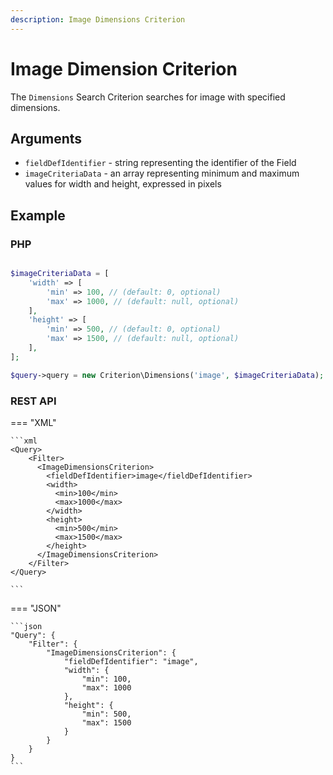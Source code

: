```yaml
---
description: Image Dimensions Criterion
---
```


# Image Dimension Criterion

The `Dimensions` Search Criterion searches for image with specified dimensions.

## Arguments

- `fieldDefIdentifier` - string representing the identifier of the Field
- `imageCriteriaData` - an array representing minimum and maximum values for width and height, expressed in pixels

## Example

### PHP

``` php

$imageCriteriaData = [
    'width' => [
        'min' => 100, // (default: 0, optional)
        'max' => 1000, // (default: null, optional)
    ],
    'height' => [
        'min' => 500, // (default: 0, optional)
        'max' => 1500, // (default: null, optional)
    ],
];

$query->query = new Criterion\Dimensions('image', $imageCriteriaData);

```

### REST API

=== "XML"

    ```xml
    <Query>
        <Filter>
          <ImageDimensionsCriterion>
            <fieldDefIdentifier>image</fieldDefIdentifier>
            <width>
              <min>100</min>
              <max>1000</max>
            </width>
            <height>
              <min>500</min>
              <max>1500</max>
            </height>
          </ImageDimensionsCriterion>
        </Filter>
    </Query>
    
    ```

=== "JSON"

    ```json
    "Query": {
        "Filter": {
            "ImageDimensionsCriterion": {
                "fieldDefIdentifier": "image",
                "width": {
                    "min": 100,
                    "max": 1000
                },
                "height": {
                    "min": 500,
                    "max": 1500
                }
            }
        }
    }
    ```